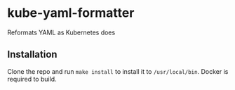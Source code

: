 # kube-yaml-formatter

Reformats YAML as Kubernetes does


## Installation

Clone the repo and run `make install` to install it to `/usr/local/bin`. Docker is required to build.
